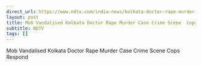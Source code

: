 ```yaml
---
direct_url: https://www.ndtv.com/india-news/kolkata-doctor-rape-murder-rg-kar-medical-college-mob-vandalised-kolkata-doctor-rape-murder-case-crime-scene-cops-respond-6341933
layout: post
title: Mob Vandalised Kolkata Doctor Rape Murder Case Crime Scene  Cops Respond
subtitle: NDTV
tags: []
---
```


Mob Vandalised Kolkata Doctor Rape Murder Case Crime Scene  Cops Respond

